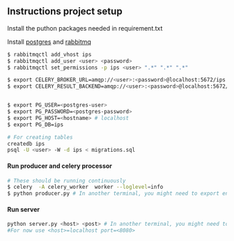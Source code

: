 ## Instructions project setup

Install the puthon packages needed in requirement.txt

Install [postgres](https://www.postgresql.org/download/) 
and [rabbitmq](https://www.rabbitmq.com/download.html)
```bash
$ rabbitmqctl add_vhost ips
$ rabbitmqctl add_user <user> <password>
$ rabbitmqctl set_permissions -p ips <user> ".*" ".*" ".*"

$ export CELERY_BROKER_URL=amqp://<user>:<password>@localhost:5672/ips
$ export CELERY_RESULT_BACKEND=amqp://<user>:<password>@localhost:5672/ips


$ export PG_USER=<postgres-user>
$ export PG_PASSWORD=<postgres-password>
$ export PG_HOST=<hostname> # localhost 
$ export PG_DB=ips

# For creating tables
createdb ips
psql -U <user> -W -d ips < migrations.sql

```

#### Run producer and celery processor
```bash
# These should be running continuously
$ celery  -A celery_worker  worker --loglevel=info
$ python producer.py # In another terminal, you might need to export env variables again
``` 

#### Run server
```bash
python server.py <host> <post> # In another terminal, you might need to export env variables again
#For now use <host>=localhost port=<8080>

```
